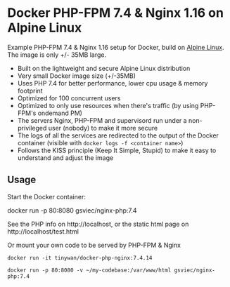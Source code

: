 # Docker PHP-FPM 7.4 & Nginx 1.16 on Alpine Linux
Example PHP-FPM 7.4 & Nginx 1.16 setup for Docker, build on [Alpine Linux](http://www.alpinelinux.org/).
The image is only +/- 35MB large.


* Built on the lightweight and secure Alpine Linux distribution
* Very small Docker image size (+/-35MB)
* Uses PHP 7.4 for better performance, lower cpu usage & memory footprint
* Optimized for 100 concurrent users
* Optimized to only use resources when there's traffic (by using PHP-FPM's ondemand PM)
* The servers Nginx, PHP-FPM and supervisord run under a non-privileged user (nobody) to make it more secure
* The logs of all the services are redirected to the output of the Docker container (visible with `docker logs -f <container name>`)
* Follows the KISS principle (Keep It Simple, Stupid) to make it easy to understand and adjust the image


## Usage

Start the Docker container:

docker run -p 80:8080 gsviec/nginx-php:7.4

See the PHP info on http://localhost, or the static html page on http://localhost/test.html

Or mount your own code to be served by PHP-FPM & Nginx

```
docker run -it tinywan/docker-php-nginx:7.4.14
```

```
docker run -p 80:8080 -v ~/my-codebase:/var/www/html gsviec/nginx-php:7.4
```
